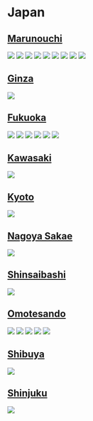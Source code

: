 
# Japan

## [Marunouchi](https://www.apple.com/jp/retail/marunouchi/)

<img src="https://www.apple.com/jp/retail/marunouchi/images/hero_large_2x.jpg"/>

<img src="https://www.apple.com/jp/retail/store/includes/marunouchi/drawer/images/store-drawer-tile-1_large_2x.jpg"/>

<img src="https://www.apple.com/jp/retail/store/includes/marunouchi/drawer/images/store-drawer-gallery-1-item-1_large_2x.jpg"/>

<img src="https://www.apple.com/jp/retail/store/includes/marunouchi/drawer/images/store-drawer-gallery-1-item-2_large_2x.jpg"/>

<img src="https://www.apple.com/jp/retail/store/includes/marunouchi/drawer/images/store-drawer-gallery-1-item-3_large_2x.jpg"/>

<img src="https://www.apple.com/jp/retail/store/includes/marunouchi/drawer/images/store-drawer-gallery-2-item-1_large_2x.jpg"/>

<img src="https://www.apple.com/jp/retail/store/includes/marunouchi/drawer/images/store-drawer-gallery-2-item-2_large_2x.jpg"/>

<img src="https://www.apple.com/jp/retail/store/includes/marunouchi/drawer/images/store-drawer-gallery-2-item-3_large_2x.jpg"/>

<img src="https://www.apple.com/jp/retail/store/includes/marunouchi/drawer/images/store-drawer-gallery-2-item-4_large_2x.jpg"/>

## [Ginza](https://www.apple.com/jp/retail/ginza/)

<img src="https://www.apple.com/jp/retail/ginza/images/hero_large_2x.jpg"/>

## [Fukuoka](https://www.apple.com/jp/retail/fukuoka/)

<img src="https://www.apple.com/jp/retail/fukuoka/images/hero_large_2x.jpg"/>

<img src="https://www.apple.com/jp/retail/store/images/galleries/fukuoka/images/fukuoka_gallery_image2_large_2x.jpg"/>

<img src="https://www.apple.com/jp/retail/store/images/galleries/fukuoka/images/fukuoka_gallery_image3_large_2x.jpg"/>

<img src="https://www.apple.com/jp/retail/store/images/galleries/fukuoka/images/fukuoka_gallery_image4_large_2x.jpg"/>

<img src="https://www.apple.com/jp/retail/store/images/galleries/fukuoka/images/fukuoka_gallery_image5_large_2x.jpg"/>

<img src="https://www.apple.com/jp/retail/store/images/galleries/fukuoka/images/fukuoka_gallery_image6_large_2x.jpg"/>

## [Kawasaki](https://www.apple.com/jp/retail/kawasaki/)

<img src="https://www.apple.com/jp/retail/kawasaki/images/hero_large_2x.jpg"/>

## [Kyoto](https://www.apple.com/jp/retail/kyoto/)

<img src="https://www.apple.com/jp/retail/kyoto/images/hero_large_2x.jpg"/>

## [Nagoya Sakae](https://www.apple.com/jp/retail/nagoyasakae/)

<img src="https://www.apple.com/jp/retail/nagoyasakae/images/hero_large_2x.jpg"/>

## [Shinsaibashi](https://www.apple.com/jp/retail/shinsaibashi/)

<img src="https://www.apple.com/jp/retail/shinsaibashi/images/hero_large_2x.jpg"/>

## [Omotesando](https://www.apple.com/jp/retail/omotesando/)

<img src="https://www.apple.com/jp/retail/omotesando/images/hero_large_2x.jpg"/>

<img src="https://www.apple.com/jp/retail/store/images/galleries/omotesando/images/omotesando_gallery_image2_large_2x.jpg"/>

<img src="https://www.apple.com/jp/retail/store/images/galleries/omotesando/images/omotesando_gallery_image3_large_2x.jpg"/>

<img src="https://www.apple.com/jp/retail/store/images/galleries/omotesando/images/omotesando_gallery_image4_large_2x.jpg"/>

<img src="https://www.apple.com/jp/retail/store/images/galleries/omotesando/images/omotesando_gallery_image5_large_2x.jpg"/>

## [Shibuya](https://www.apple.com/jp/retail/shibuya/)

<img src="https://www.apple.com/jp/retail/shibuya/images/hero_large_2x.jpg"/>

## [Shinjuku](https://www.apple.com/jp/retail/shinjuku/)

<img src="https://www.apple.com/jp/retail/shinjuku/images/hero_large_2x.jpg"/>

